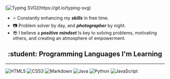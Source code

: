 

[![Typing SVG](https://readme-typing-svg.herokuapp.com?font=Fira+Code&pause=1000&width=435&lines=Hi%2C+I'm+Abigail;I+love+programming.)](https://git.io/typing-svg)

- &#11088; Constantly enhancing my ***skills*** in free time.
- :camera: Problem solver by day, and ***photographer*** by night.
- &#128526; I believe a ***positive mindset*** Is key to solving problems, motivating others, and creating an atmosphere of empowerment. 

<h2 align="center"> :student: Programming Languages I'm Learning</h2>

---

![HTML5](https://img.shields.io/badge/html5-%23E34F26.svg?style=for-the-badge&logo=html5&logoColor=white)
![CSS3](https://img.shields.io/badge/css3-%231572B6.svg?style=for-the-badge&logo=css3&logoColor=white)
![Markdown](https://img.shields.io/badge/markdown-%23000000.svg?style=for-the-badge&logo=markdown&logoColor=white)
![Java](https://img.shields.io/badge/java-%23ED8B00.svg?style=for-the-badge&logo=openjdk&logoColor=white)
![Python](https://img.shields.io/badge/python-3670A0?style=for-the-badge&logo=python&logoColor=ffdd54)
![JavaScript](https://img.shields.io/badge/javascript-%23323330.svg?style=for-the-badge&logo=javascript&logoColor=%23F7DF1E)


